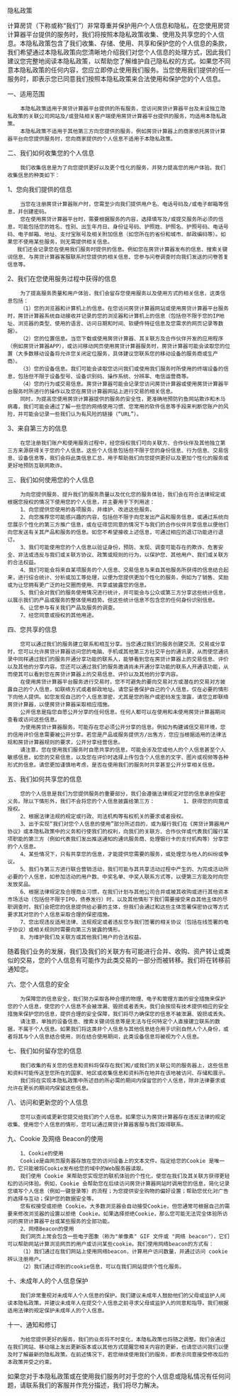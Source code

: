 
隐私政策

计算房贷（下称或称“我们”）非常尊重并保护用户个人信息和隐私，在您使用房贷计算器平台提供的服务时，我们将按照本隐私政策收集、使用及共享您的个人信息。本隐私政策包含了我们收集、存储、使用、共享和保护您的个人信息的条款，我们希望通过本隐私政策向您清晰地介绍我们对您个人信息的处理方式，因此我们建议您完整地阅读本隐私政策，以帮助您了解维护自己隐私权的方式。如果您不同意本隐私政策的任何内容，您应立即停止使用我们服务。当您使用我们提供的任一服务时，即表示您已同意我们按照本隐私政策来合法使用和保护您的个人信息。

一、适用范围

        本隐私政策适用于房贷计算器平台提供的所有服务，您访问房贷计算器平台及未设独立隐私政策的关联公司网站及/或登陆相关客户端使用房贷计算器平台提供的服务，均适用本隐私政策。
        本隐私政策不适用于其他第三方向您提供的服务，例如房贷计算器上的商家依托房贷计算器平台向您提供服务时，您向商家提供的个人信息不适用于本隐私政策。

二、我们如何收集您的个人信息

        我们收集信息是为了向您提供更好以及更个性化的服务，并努力提高您的用户体验。我们收集信息的种类如下：
        
1、您向我们提供的信息

        当您在注册房贷计算器账户时，您需至少向我们提供用户名、电话号码及/或电子邮箱等信息，并创建密码。 
        您在使用房贷计算器平台时，需要根据服务的内容，选择填写及/或提交服务所必须的信息，可能包括您的姓名、性别、出生年月日、身份证号码、护照姓、护照名、护照号码、电话号码、电子邮箱、地址、支付宝账号及相关附加信息（如您所在的省份和城市、邮政编码等）。如果您不使用某些服务，则无需提供相关信息。 
       我们还会记录您在使用我们服务时提供的信息。例如您在房贷计算器发布的信息、搜索关键词信息、与房贷计算器客服联系时您提供的相关信息、您参与问卷调查时向我们发送的问卷答复信息等。
       
2、我们在您使用服务过程中获得的信息

        为了提高服务质量和用户体验，我们会留存您使用服务以及使用方式的相关信息，这类信息包括：
        （1）您的浏览器和计算机上的信息。在您访问房贷计算器网站或使用房贷计算器平台服务时，房贷计算器系统自动接收并记录的您的浏览器和计算机上的信息（包括但不限于您的IP地址、浏览器的类型、使用的语言、访问日期和时间、软硬件特征信息及您需求的网页记录等数据）。
        （2）您的位置信息。当您下载或使用房贷计算器、其关联方及合作伙伴开发的应用程序（例如房贷计算器APP），或访问移动网页使用房贷计算器服务时，房贷计算器可能会读取您的位置（大多数移动设备将允许您关闭定位服务，具体建议您联系您的移动设备的服务商或生产商）。
        （3）您的设备信息。我们可能会读取您访问我们或使用我们服务时所使用的终端设备的信息，包括但不限于设备型号、设备识别码、操作系统、分辨率、电信运营商等。
        （4）您的行为或交易信息。房贷计算器可能会记录您访问房贷计算器或使用房贷计算器平台服务时所进行的操作以及您在房贷计算器网站上进行交易的相关信息。
        同时，为提高您使用房贷计算器提供的服务的安全性，更准确地预防钓鱼网站欺诈和木马病毒，我们可能会通过了解一些您的网络使用习惯、您常用的软件信息等手段来判断您账户的风险，并可能会记录一些我们认为有风险的链接（“URL”）。
3、来自第三方的信息

        在您注册我们账户和使用服务过程中，经您授权我们可向关联方、合作伙伴及其他独立第三方来源获得关于您的个人信息。这些个人信息包括但不限于您的身份信息、行为信息、交易信息、设备信息等，我们会将此类信息汇总，用于帮助我们向您提供更好以及更加个性化的服务或更好地预防互联网欺诈。
        
三、我们如何使用您的个人信息

        为向您提供服务、提升我们的服务质量以及优化您的服务体验，我们会在符合法律规定或根据您授权的情况下使用您的个人信息，并主要用于下列用途：
        1、向您提供您使用的各项服务，并维护、改进这些服务。
        2、向您推荐您可能感兴趣的内容，包括但不限于向您发出产品和服务信息，或通过系统向您展示个性化的第三方推广信息，或在征得您同意的情况下与我们的合作伙伴共享信息以便他们向您发送有关其产品和服务的信息。如您不希望接收上述信息，可通过相应的退订功能进行退订。
        3、我们可能使用您的个人信息以验证身份，预防、发现、调查可能存在的欺诈、危害安全、非法或违反与我们或关联方协议、政策或规则的行为，以保护您、其他用户、我们或关联方的合法权益。
        4、我们可能会将来自某项服务的个人信息、交易信息与来自其他服务所获得的信息结合起来，进行综合统计、分析或加工等处理，以便为您提供更加个性化的服务，例如为了销售、奖励或为让您拥有更广泛的社交圈而使用、共享或披露您的信息。
        5、我们会对我们的服务使用情况进行统计，并可能会与公众或第三方分享这些统计信息，以展示我们的产品或服务的整体使用趋势。但这些统计信息不包含您的任何身份识别信息。
        6、让您参与有关我们产品及服务的调查。
        7、经您同意或授权的其他用途。
        
四、您共享的信息

        您可以通过我们的服务建立联系和相互分享。当您通过我们的服务创建交流、交易或分享时，您可以允许房贷计算器访问您的电脑、手机或其他第三方社交平台的通讯录，从而使您通讯录中同样通过我们的服务开通分享功能的联系人，能够看到您在房贷计算器上的交易信息、评价以及其他的分享内容。您还可以通过我们的服务邀请尚未开通分享功能的联系人开通该功能，从而使其可以看到您在房贷计算器上的交易信息、评价以及其他的分享内容。
        在使用房贷计算器平台服务进行交易时，您不可避免的要向交易对方或潜在的交易对方披露自己的个人信息，如联络方式或者邮政地址。请您妥善保护自己的个人信息，仅在必要的情形下向他人提供。如您发现自己的个人信息泄密，尤其是您的账户或密码发生泄露，请您立即联络房贷计算器，以便房贷计算器采取相应措施。
        公开信息是指您自愿公开分享的任何信息。任何人都可以在使用和未使用房贷计算器期间查看或访问这些信息。
        为使用房贷计算器服务，可能存在您必须公开分享的信息。例如为构建诚信交易环境，您的信用评价信息需要被公开分享。若您是产品或服务提供方/出售方，您应当根据适用的法律法规和房贷计算器规则的要求，公开分享经营信息。
        请注意，您在使用我们服务时自愿共享的信息，可能会涉及您或他人的个人信息甚至个人敏感信息，如您的交易信息，以及您在评价时选择上传包含个人信息的文字、图片或视频等各种形式的信息。请您更加谨慎地考虑，是否在使用我们的服务时共享甚至公开分享相关信息。
        
五、我们如何共享您的信息

        您的个人信息是我们为您提供服务的重要部分，我们会遵循法律规定对您的信息承担保密义务。除以下情形外，我们不会将您的个人信息披露给第三方：         1、获得您的同意或授权。 
        2、根据法律法规的规定或行政、司法机构等有权机关的要求或者授权。
        3、出于实现“我们对您个人信息的使用”部分所述目的，或为履行我们在《房贷计算器用户协议》或本隐私政策中的义务和行使我们的权利，向我们的关联方、合作伙伴或代表我们履行某项职能的第三方（例如代表我们发出推送通知的通讯服务商、处理银行卡的支付机构等）分享您的个人信息。
        4、某些情况下，只有共享您的信息，才能提供您需要的服务，或处理您与他人的纠纷或争议。
        5、我们与第三方进行联合营销活动，我们可能与其共享活动过程中产生的、为完成活动所必要的个人信息，如参加活动的用户数、中奖名单、中奖人联系方式等，以便第三方能及时向您发放奖品。
        6、根据法律规定及合理商业习惯，在我们计划与其他公司合并或被其收购或进行其他资本市场活动（包括但不限于IPO，债券发行）时，以及其他情形下我们需要接受来自其他主体的尽职调查时，我们会把您的信息提供给必要的主体，但我们会通过和这些主体签署保密协议等方式要求其对您的个人信息采取合理的保密措施。
        7、您出现违反适用法律、法规规定或者违反您与我们签署的相关协议（包括在线签署的电子协议）或相关规则时需要向第三方披露的情形。
        8、为维护我们及关联方或其他我们用户的合法权益。
        
随着我们业务的发展，我们及我们的关联方有可能进行合并、收购、资产转让或类似的交易，您的个人信息有可能作为此类交易的一部分而被转移。我们将在转移前通知您。

六、您个人信息的安全

        为保障您的信息安全，我们努力采取各种合理的物理、电子和管理方面的安全措施来保护您的个人信息，使您的个人信息不会被泄漏、毁损或者丢失。我们会按现有技术提供相应的安全措施来保护您的信息，提供合理的安全保障，我们将尽力确保您的信息不被泄漏、毁损或丢失。
        请注意，单独的设备信息、搜索关键词信息等是无法与任何特定个人直接建立联系的数据，不属于个人信息。如果我们将这类非个人信息与其他信息结合用于识别自然人个人身份，或者将其与个人信息结合使用，则在结合使用期间，此类设备信息将被视为个人信息。
        
七、我们如何留存您的信息

        我们收集的有关您的信息和资料将保存在我们和/或我们的关联公司的服务器上，这些信息和资料可能传送至您所在的国家、地区或收集信息和资料所在地并在该地被访问、存储和展示。
        我们将在实现本隐私政策中所述目的所必需的期间内保留您的个人信息，除非法律要求或允许在更长的期间内保留这些信息。
        
八、访问和更新您的个人信息

        您可以查阅或更新您提交给我们的个人信息。如果您认为房贷计算器存在违反法律的规定收集、使用您个人信息的情形，您可以通过房贷计算器客服与我们取得联系。
        
九、Cookie 及网络 Beacon的使用

        1、Cookie的使用
        Cookie是由网页服务器存放在您的访问设备上的文本文件。指定给您的Cookie 是唯一的，它只能被将Cookie发布给您的域中的Web服务器读取。
        我们使用 Cookie 来帮助您实现您的联机体验的个性化，使您在我们及其关联方获得更轻松的访问体验。例如，Cookie 会帮助您在后续访问房贷计算器网站时调用您的信息，简化记录您填写个人信息（例如一键登录等）的流程；为您提供安全购物的偏好设置；帮助您优化对广告的选择与互动；保护您的数据安全等。
        您有权接受或拒绝 Cookie。大多数浏览器会自动接受Cookie，但您通常可根据自己的需要来修改浏览器的设置以拒绝 Cookie。如果选择拒绝Cookie，那么您可能无法完全体验所访问的房贷计算器平台或某些服务的全部功能。
        2、网络Beacon的使用
        我们网页上常会包含一些电子图象（称为"单像素" GIF 文件或 "网络 beacon"），它们可以帮助网站计算浏览网页的用户或访问某些cookie。我们使用网络beacon的方式有：
        （1）我们通过在我们网站上使用网络beacon，计算用户访问数量，并通过访问 cookie 辨认注册用户。
        （2）我们通过得到的cookie信息，可以在我们网站提供个性化服务。
        
十、未成年人的个人信息保护

        我们非常重视对未成年人个人信息的保护。我们建议未成年人鼓励他们的父母或监护人阅读本隐私政策，并建议未成年人在提交个人信息之前寻求父母或监护人的同意和指导。我们根据适用法律的规定保护未成年人的个人信息。
        
十一、通知和修订

        为给您提供更好的服务，我们的业务将不时变化，本隐私政策也将随之调整。我们会通过在我们网站、移动端上发出更新版本或以其他方式提醒您相关内容的更新，也请您访问我们以便及时了解最新的隐私政策。在前述情况下，若您继续使用我们的服务，即表示同意接受修改后的本政策并受之约束。
如果您对于本隐私政策或在使用我们服务时对于您的个人信息或隐私情况有任何问题，请联系我们的客服并作充分描述，我们将尽力解决。
